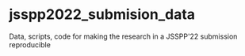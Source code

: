 # jsspp2022_submision_data
Data, scripts, code for making the research in a JSSPP'22 submission reproducible
